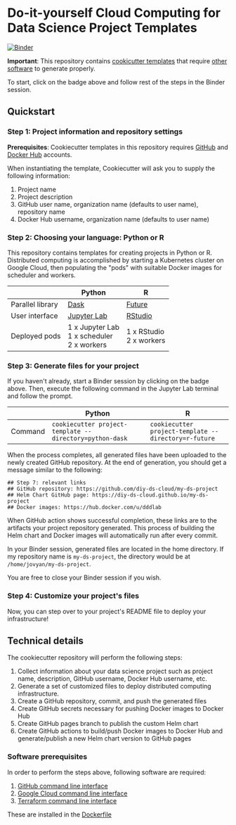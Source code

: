 # Do-it-yourself Cloud Computing for Data Science Project Templates

[![Binder](https://mybinder.org/badge_logo.svg)](https://mybinder.org/v2/gh/diy-ds-cloud/project-template/HEAD)

**Important**: This repository contains [cookicutter templates](https://github.com/cookiecutter/cookiecutter#readme) that require [other software](https://github.com/diy-ds-cloud/project-template#software-prerequisites) to generate properly.

To start, click on the badge above and follow rest of the steps in the Binder session.

## Quickstart

### Step 1: Project information and repository settings

**Prerequisites**: Cookiecutter templates in this repository requires [GitHub](https://github.com) and [Docker Hub](https://hub.docker.com) accounts.

When instantiating the template, Cookiecutter will ask you to supply the following information:

1. Project name
1. Project description
1. GitHub user name, organization name (defaults to user name), repository name
1. Docker Hub username, organization name (defaults to user name)

### Step 2: Choosing your language: Python or R

This repository contains templates for creating projects in Python or R. Distributed computing is accomplished by starting a Kubernetes cluster on Google Cloud, then populating the "pods" with suitable Docker images for scheduler and workers.

|                  | Python                                          | R                          	           |
|------------------|-------------------------------------------------|-----------------------------------------|
| Parallel library | [Dask](https://dask.org)                        | [Future](https://future.futureverse.org)|
| User interface   | [Jupyter Lab](https://jupyter.org)              | [RStudio](https://www.rstudio.com)      |
| Deployed pods    | 1 x Jupyter Lab<br>1 x scheduler<br>2 x workers | 1 x RStudio<br>2 x workers 	           |

### Step 3: Generate files for your project

If you haven't already, start a Binder session by clicking on the badge above. Then, execute the following command in the Jupyter Lab terminal and follow the prompt.

|                  | Python                     | R                       |
|------------------|----------------------------|-------------------------|
| Command          | `cookiecutter project-template --directory=python-dask` | `cookiecutter project-template --directory=r-future` |

When the process completes, all generated files have been uploaded to the newly created GitHub repository. At the end of generation, you should get a message similar to the following:

```
## Step 7: relevant links
## GitHub repository: https://github.com/diy-ds-cloud/my-ds-project
## Helm Chart GitHub page: https://diy-ds-cloud.github.io/my-ds-project
## Docker images: https://hub.docker.com/u/dddlab
```

When GitHub action shows successful completion, these links are to the artifacts your project repository generated. This process of building the Helm chart and Docker images will automatically run after every commit.

In your Binder session, generated files are located in the home directory. If my repository name is `my-ds-project`, the directory would be at `/home/jovyan/my-ds-project`. 

You are free to close your Binder session if you wish.

### Step 4: Customize your project's files

Now, you can step over to your project's README file to deploy your infrastructure!

## Technical details

The cookiecutter repository will perform the following steps:

1. Collect information about your data science project such as project name, description, GitHub username, Docker Hub username, etc.
1. Generate a set of customized files to deploy distributed computing infrastructure. 
1. Create a GitHub repository, commit, and push the generated files
1. Create GitHub secrets necessary for pushing Docker images to Docker Hub
1. Create GitHub pages branch to publish the custom Helm chart
1. Create GitHub actions to build/push Docker images to Docker Hub and generate/publish a new Helm chart version to GitHub pages

### Software prerequisites

In order to perform the steps above, following software are required:

1. [GitHub command line interface](https://cli.github.com)
1. [Google Cloud command line interface](https://cloud.google.com/cli)
1. [Terraform command line interface](https://www.terraform.io/cli/commands)

These are installed in the [Dockerfile](binder/Dockerfile)